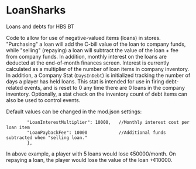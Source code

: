 # LoanSharks
 Loans and debts for HBS BT

Code to allow for use of negative-valued items (loans) in stores. "Purchasing" a loan will add the C-bill value of the loan to company funds, while "selling" (repaying) a loan will subtract the value of the loan + fee from company funds. In addition, monthly interest on the loans are deducted at the end-of-month finances screen. Interest is currently calculated as a multiplier of the number of loan items in company inventory. In addition, a Company Stat (`DaysInDebt`) is initialized tracking the number of days a player has held loans. This stat is intended for use in firing debt-related events, and is reset to 0 any time there are 0 loans in the company inventory. Optionally, a stat check on the inventory count of debt items can also be used to control events.

Default values can be changed in the mod.json settings:

```"Settings": {
		"LoanInterestMultiplier": 10000,   //Monthly interest cost per loan item
		"LoanPaybackFee": 10000            //Additional funds subtracted when "selling loan."
		},
  ```
  In above example, a player with 5 loans would lose ¢50000/month. On repaying a loan, the player would lose the value of the loan +¢10000.
